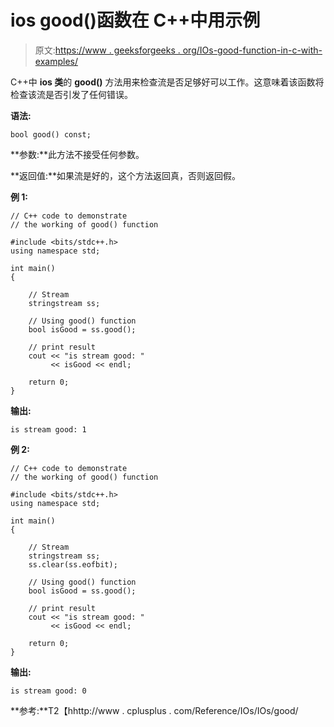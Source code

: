 # ios good()函数在 C++中用示例

> 原文:[https://www . geeksforgeeks . org/IOs-good-function-in-c-with-examples/](https://www.geeksforgeeks.org/ios-good-function-in-c-with-examples/)

C++中 **ios 类**的 **good()** 方法用来检查流是否足够好可以工作。这意味着该函数将检查该流是否引发了任何错误。

**语法:**

```
bool good() const;

```

**参数:**此方法不接受任何参数。

**返回值:**如果流是好的，这个方法返回真，否则返回假。

**例 1:**

```
// C++ code to demonstrate
// the working of good() function

#include <bits/stdc++.h>
using namespace std;

int main()
{

    // Stream
    stringstream ss;

    // Using good() function
    bool isGood = ss.good();

    // print result
    cout << "is stream good: "
         << isGood << endl;

    return 0;
}
```

**输出:**

```
is stream good: 1

```

**例 2:**

```
// C++ code to demonstrate
// the working of good() function

#include <bits/stdc++.h>
using namespace std;

int main()
{

    // Stream
    stringstream ss;
    ss.clear(ss.eofbit);

    // Using good() function
    bool isGood = ss.good();

    // print result
    cout << "is stream good: "
         << isGood << endl;

    return 0;
}
```

**输出:**

```
is stream good: 0

```

**参考:**T2【hhttp://www . cplusplus . com/Reference/IOs/IOs/good/